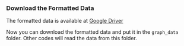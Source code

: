 ### Download the Formatted Data

The formatted data is available at [Google Driver](https://drive.google.com/drive/folders/1DekWFRbGCmGpLHDIZsJCsWvqBYzZ-EoI?usp=sharing)

Now you can download the formatted data and put it in the `graph_data` folder. Other codes will read the data from this folder.